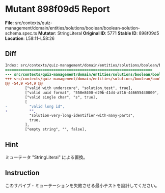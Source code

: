 # Mutant 898f09d5 Report

**File**: src/contexts/quiz-management/domain/entities/solutions/boolean/boolean-solution-schema.spec.ts
**Mutator**: StringLiteral
**Original ID**: 5771
**Stable ID**: 898f09d5
**Location**: L58:11–L58:26

## Diff

```diff
Index: src/contexts/quiz-management/domain/entities/solutions/boolean/boolean-solution-schema.spec.ts
===================================================================
--- src/contexts/quiz-management/domain/entities/solutions/boolean/boolean-solution-schema.spec.ts	original
+++ src/contexts/quiz-management/domain/entities/solutions/boolean/boolean-solution-schema.spec.ts	mutated #5771
@@ -54,9 +54,9 @@
         ["valid with underscore", "solution_test", true],
         ["valid uuid format", "550e8400-e29b-41d4-a716-446655440000", true],
         ["valid single char", "s", true],
         [
-          "valid long id",
+          "",
           "solution-very-long-identifier-with-many-parts",
           true,
         ],
         ["empty string", "", false],
```

## Hint

ミューテータ "StringLiteral" による置換。

## Instruction

このサバイブ・ミューテーションを失敗させる最小テストを設計してください。
